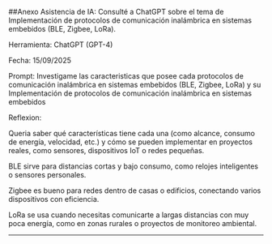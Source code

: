 ##Anexo
Asistencia de IA: Consulté a ChatGPT sobre el tema de Implementación de protocolos de comunicación inalámbrica en sistemas embebidos (BLE, Zigbee, LoRa). 

Herramienta: ChatGPT (GPT-4) 

Fecha: 15/09/2025 

Prompt: Investigame las caracteristicas que posee cada protocolos de comunicación inalámbrica en sistemas embebidos (BLE, Zigbee, LoRa) y su Implementación de protocolos de comunicación inalámbrica en sistemas embebidos


Reflexion:

Queria saber qué características tiene cada una (como alcance, consumo de energía, velocidad, etc.) y cómo se pueden implementar en proyectos reales, como sensores, dispositivos IoT o redes pequeñas.

BLE sirve para distancias cortas y bajo consumo, como relojes inteligentes o sensores personales.

Zigbee es bueno para redes dentro de casas o edificios, conectando varios dispositivos con eficiencia.

LoRa se usa cuando necesitas comunicarte a largas distancias con muy poca energía, como en zonas rurales o proyectos de monitoreo ambiental.


---
